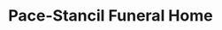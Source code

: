 ---
title: "Pace-Stancil Funeral Home"
url: /coldspring/pace-stancil-funeral-home/
shop: funeral directors
---